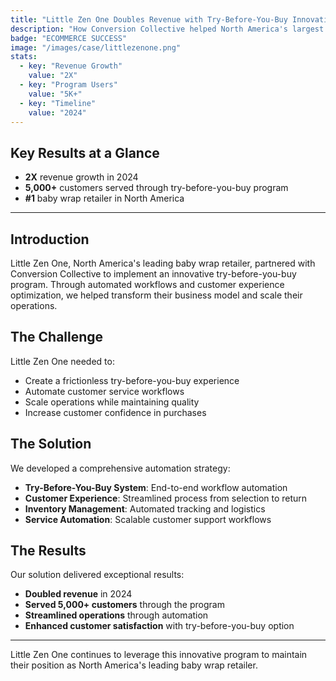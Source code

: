 ```yaml
---
title: "Little Zen One Doubles Revenue with Try-Before-You-Buy Innovation"
description: "How Conversion Collective helped North America's largest baby wrap retailer scale through automated customer experience workflows"
badge: "ECOMMERCE SUCCESS"
image: "/images/case/littlezenone.png"
stats:
  - key: "Revenue Growth"
    value: "2X"
  - key: "Program Users"
    value: "5K+"
  - key: "Timeline"
    value: "2024"
---
```


## **Key Results at a Glance**
- **2X** revenue growth in 2024
- **5,000+** customers served through try-before-you-buy program
- **#1** baby wrap retailer in North America

---

## **Introduction**
Little Zen One, North America's leading baby wrap retailer, partnered with Conversion Collective to implement an innovative try-before-you-buy program. Through automated workflows and customer experience optimization, we helped transform their business model and scale their operations.

## **The Challenge**
Little Zen One needed to:
- Create a frictionless try-before-you-buy experience
- Automate customer service workflows
- Scale operations while maintaining quality
- Increase customer confidence in purchases

## **The Solution**
We developed a comprehensive automation strategy:
- **Try-Before-You-Buy System**: End-to-end workflow automation
- **Customer Experience**: Streamlined process from selection to return
- **Inventory Management**: Automated tracking and logistics
- **Service Automation**: Scalable customer support workflows

## **The Results**
Our solution delivered exceptional results:
- **Doubled revenue** in 2024
- **Served 5,000+ customers** through the program
- **Streamlined operations** through automation
- **Enhanced customer satisfaction** with try-before-you-buy option

---

Little Zen One continues to leverage this innovative program to maintain their position as North America's leading baby wrap retailer.